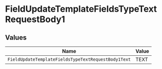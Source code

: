 # FieldUpdateTemplateFieldsTypeTextRequestBody1


## Values

| Name                                                | Value                                               |
| --------------------------------------------------- | --------------------------------------------------- |
| `FieldUpdateTemplateFieldsTypeTextRequestBody1Text` | TEXT                                                |